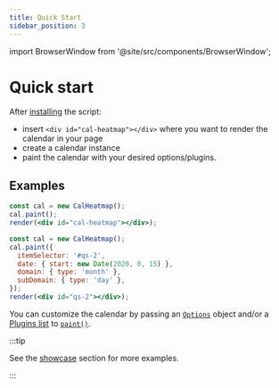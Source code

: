 ```yaml
---
title: Quick Start
sidebar_position: 3
---
```


import BrowserWindow from '@site/src/components/BrowserWindow';

# Quick start

After [installing](/install.html) the script:

- insert `<div id="cal-heatmap"></div>` where you want to render the calendar in your page
- create a calendar instance
- paint the calendar with your desired options/plugins.

## Examples

<BrowserWindow>

```jsx live noInline
const cal = new CalHeatmap();
cal.paint();
render(<div id="cal-heatmap"></div>);
```

</BrowserWindow>

<BrowserWindow>

```jsx live noInline
const cal = new CalHeatmap();
cal.paint({
  itemSelector: '#qs-2',
  date: { start: new Date(2020, 0, 15) },
  domain: { type: 'month' },
  subDomain: { type: 'day' },
});
render(<div id="qs-2"></div>);
```

</BrowserWindow>

You can customize the calendar by passing an [`Options`](/options/) object and/or
a [Plugins list](/plugins/) to [`paint()`](/api/paint.html).

:::tip

See the [showcase](../showcase) section for more examples.

:::
